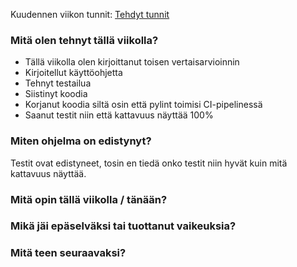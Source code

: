 Kuudennen viikon tunnit: [Tehdyt tunnit](https://github.com/BananaMayo/Connect4/blob/main/Dokumentaatio/Ty%C3%B6tunnit.md#viikko6)

### Mitä olen tehnyt tällä viikolla?

- Tällä viikolla olen kirjoittanut toisen vertaisarvioinnin
-  Kirjoitellut käyttöohjetta
-  Tehnyt testailua
-  Siistinyt koodia
-  Korjanut koodia siltä osin että pylint toimisi CI-pipelinessä
-  Saanut testit niin että kattavuus näyttää 100%

### Miten ohjelma on edistynyt?

Testit ovat edistyneet, tosin en tiedä onko testit niin hyvät kuin mitä kattavuus näyttää.

### Mitä opin tällä viikolla / tänään?


### Mikä jäi epäselväksi tai tuottanut vaikeuksia?
 

### Mitä teen seuraavaksi?
